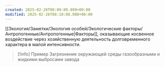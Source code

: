 ```yaml
---
created: 2025-02-26T08:09:09.099+00:00
modified: 2025-02-26T08:10:08.088+00:00
---
```

[[Экология/Заметки/Экология особей/Экологические факторы/Антропогенные/Антропогенные|Факторы]], оказывающие косвенное воздействие через хозяйственную деятельность долговременного характера в малой интенсивности. 

> [!info] Пример
> Загрязнение окружающей среды газообразными и жидкими выбросами завода